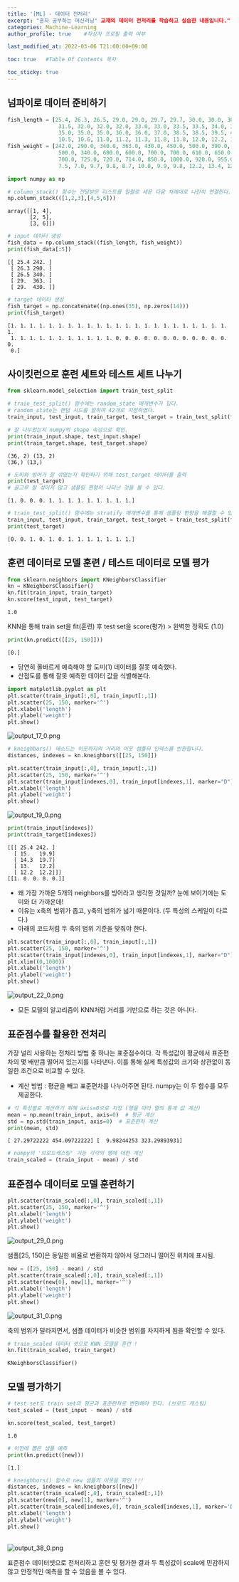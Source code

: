```yaml
---
title: '[ML] - 데이터 전처리' 
excerpt: "혼자 공부하는 머신러닝" 교재의 데이터 전처리를 학습하고 실습한 내용입니다."
categories: Machine-Learning
author_profile: true    #작성자 프로필 출력 여부

last_modified_at: 2022-03-06 T21:00:00+09:00

toc: true   #Table Of Contents 목차 

toc_sticky: true
---
```




## 넘파이로 데이터 준비하기


```python
fish_length = [25.4, 26.3, 26.5, 29.0, 29.0, 29.7, 29.7, 30.0, 30.0, 30.7, 31.0, 31.0, 
                31.5, 32.0, 32.0, 32.0, 33.0, 33.0, 33.5, 33.5, 34.0, 34.0, 34.5, 35.0, 
                35.0, 35.0, 35.0, 36.0, 36.0, 37.0, 38.5, 38.5, 39.5, 41.0, 41.0, 9.8, 
                10.5, 10.6, 11.0, 11.2, 11.3, 11.8, 11.8, 12.0, 12.2, 12.4, 13.0, 14.3, 15.0]
fish_weight = [242.0, 290.0, 340.0, 363.0, 430.0, 450.0, 500.0, 390.0, 450.0, 500.0, 475.0, 500.0, 
                500.0, 340.0, 600.0, 600.0, 700.0, 700.0, 610.0, 650.0, 575.0, 685.0, 620.0, 680.0, 
                700.0, 725.0, 720.0, 714.0, 850.0, 1000.0, 920.0, 955.0, 925.0, 975.0, 950.0, 6.7, 
                7.5, 7.0, 9.7, 9.8, 8.7, 10.0, 9.9, 9.8, 12.2, 13.4, 12.2, 19.7, 19.9]
```


```python
import numpy as np
```


```python
# column_stack() 함수는 전달받은 리스트를 일렬로 세운 다음 차례대로 나란히 연결한다. 
np.column_stack(([1,2,3],[4,5,6]))
```




    array([[1, 4],
           [2, 5],
           [3, 6]])




```python
# input 데이터 생성
fish_data = np.column_stack((fish_length, fish_weight))
print(fish_data[:5])
```

    [[ 25.4 242. ]
     [ 26.3 290. ]
     [ 26.5 340. ]
     [ 29.  363. ]
     [ 29.  430. ]]



```python
# target 데이터 생성
fish_target = np.concatenate((np.ones(35), np.zeros(14)))
print(fish_target)
```

    [1. 1. 1. 1. 1. 1. 1. 1. 1. 1. 1. 1. 1. 1. 1. 1. 1. 1. 1. 1. 1. 1. 1. 1.
     1. 1. 1. 1. 1. 1. 1. 1. 1. 1. 1. 0. 0. 0. 0. 0. 0. 0. 0. 0. 0. 0. 0. 0.
     0.]


## 사이킷런으로 훈련 세트와 테스트 세트 나누기


```python
from sklearn.model_selection import train_test_split
```


```python
# train_test_split() 함수에는 random_state 매개변수가 있다.
# random_state는 랜덤 시드를 말하며 42개로 지정하였다. 
train_input, test_input, train_target, test_target = train_test_split(fish_data, fish_target, random_state=42)
```


```python
# 잘 나누었는지 numpy의 shape 속성으로 확인.
print(train_input.shape, test_input.shape)
print(train_target.shape, test_target.shape)
```

    (36, 2) (13, 2)
    (36,) (13,)



```python
# 도미와 빙어가 잘 섞였는지 확인하기 위해 test_target 데이터를 출력
print(test_target)
# 골고루 잘 섞이지 않고 샘플링 편향이 나타난 것을 볼 수 있다. 
```

    [1. 0. 0. 0. 1. 1. 1. 1. 1. 1. 1. 1. 1.]



```python
# train_test_split() 함수에는 stratify 매개변수를 통해 샘플링 편향을 해결할 수 있다.
train_input, test_input, train_target, test_target = train_test_split(fish_data, fish_target, stratify=fish_target, random_state=42)
print(test_target)
```

    [0. 0. 1. 0. 1. 0. 1. 1. 1. 1. 1. 1. 1.]


## 훈련 데이터로 모델 훈련 / 테스트 데이터로 모델 평가


```python
from sklearn.neighbors import KNeighborsClassifier
kn = KNeighborsClassifier()
kn.fit(train_input, train_target)
kn.score(test_input, test_target)
```




    1.0



KNN을 통해 train set을 fit(훈련) 후 test set을 score(평가) > 완벽한 정확도 (1.0) 


```python
print(kn.predict([[25, 150]]))
```

    [0.]


- 당연히 올바르게 예측해야 할 도미(1) 데이터를 잘못 예측했다.
- 산점도를 통해 잘못 예측한 데이터 값을 식별해본다.


```python
import matplotlib.pyplot as plt
plt.scatter(train_input[:,0], train_input[:,1])
plt.scatter(25, 150, marker='^') 
plt.xlabel('length')
plt.ylabel('weight')
plt.show()
```


![output_17_0.png](https://github.com/kimjaeyoonn/kimjaeyoonn.github.io/blob/master/_images/%ED%98%BC%EA%B3%B5%EB%A8%B8-2.%EB%8D%B0%EC%9D%B4%ED%84%B0%EC%A0%84%EC%B2%98%EB%A6%AC/output_17_0.png?raw=true)
    



```python
# kneighbors() 메소드는 이웃까지의 거리와 이웃 샘플의 인덱스를 반환합니다.
distances, indexes = kn.kneighbors([[25, 150]])
```


```python
plt.scatter(train_input[:,0], train_input[:,1])
plt.scatter(25, 150, marker='^') 
plt.scatter(train_input[indexes,0], train_input[indexes,1], marker="D") # kneighbors 샘플 5개
plt.xlabel('length')
plt.ylabel('weight')
plt.show()
```


![output_19_0.png](https://github.com/kimjaeyoonn/kimjaeyoonn.github.io/blob/master/_images/%ED%98%BC%EA%B3%B5%EB%A8%B8-2.%EB%8D%B0%EC%9D%B4%ED%84%B0%EC%A0%84%EC%B2%98%EB%A6%AC/output_19_0.png?raw=true)
    



```python
print(train_input[indexes])
print(train_target[indexes]) 
```

    [[[ 25.4 242. ]
      [ 15.   19.9]
      [ 14.3  19.7]
      [ 13.   12.2]
      [ 12.2  12.2]]]
    [[1. 0. 0. 0. 0.]]


- 왜 가장 가까운 5개의 neighbors를 빙어라고 생각한 것일까? 눈에 보이기에는 도미와 더 가까운데!
- 이유는 x축의 범위가 좁고, y축의 범위가 넓기 때문이다. (두 특성의 스케일이 다르다.)
- 아래의 코드처럼 두 축의 범위 기준을 맞춰야 한다.


```python
plt.scatter(train_input[:,0], train_input[:,1])
plt.scatter(25, 150, marker='^') 
plt.scatter(train_input[indexes,0], train_input[indexes,1], marker="D") # kneighbors 샘플 5개
plt.xlim((0,1000))
plt.xlabel('length')
plt.ylabel('weight')
plt.show()
```


![output_22_0.png](https://github.com/kimjaeyoonn/kimjaeyoonn.github.io/blob/master/_images/%ED%98%BC%EA%B3%B5%EB%A8%B8-2.%EB%8D%B0%EC%9D%B4%ED%84%B0%EC%A0%84%EC%B2%98%EB%A6%AC/output_22_0.png?raw=true)
    


- 모든 모델의 알고리즘이 KNN처럼 거리를 기반으로 하는 것은 아니다.


## 표준점수를 활용한 전처리

가장 널리 사용하는 전처리 방법 중 하나는 표준점수이다. 각 특성값이 평균에서 표준편차의 몇 배만큼 떨어져 있는지를 나타낸다. 이를 통해 실제 특성값의 크기와 상관없이 동일한 조건으로 비교할 수 있다.
- 계산 방법 : 평균을 빼고 표준편차를 나누어주면 된다. numpy는 이 두 함수를 모두 제공한다. 


```python
# 각 특성별로 계산하기 위해 axis=0으로 지정 (행을 따라 열의 통계 값 계산)
mean = np.mean(train_input, axis=0)  # 평균 계산
std = np.std(train_input, axis=0)  # 표준편차 계산
print(mean, std)
```

    [ 27.29722222 454.09722222] [  9.98244253 323.29893931]



```python
# numpy의 '브로드캐스팅' 기능 각각의 행에 대한 계산
train_scaled = (train_input - mean) / std
```

## 표준점수 데이터로 모델 훈련하기


```python
plt.scatter(train_scaled[:,0], train_scaled[:,1])
plt.scatter(25, 150, marker='^') 
plt.xlabel('length')
plt.ylabel('weight')
plt.show()
```


![output_29_0.png](https://github.com/kimjaeyoonn/kimjaeyoonn.github.io/blob/master/_images/%ED%98%BC%EA%B3%B5%EB%A8%B8-2.%EB%8D%B0%EC%9D%B4%ED%84%B0%EC%A0%84%EC%B2%98%EB%A6%AC/output_29_0.png?raw=true)
    


샘플[25, 150]은 동일한 비율로 변환하지 않아서 덩그러니 떨어진 위치에 표시됨.


```python
new = ([25, 150] - mean) / std
plt.scatter(train_scaled[:,0], train_scaled[:,1])
plt.scatter(new[0], new[1], marker='^')
plt.xlabel('length')
plt.ylabel('weight')
plt.show()
```


![output_31_0.png](https://github.com/kimjaeyoonn/kimjaeyoonn.github.io/blob/master/_images/%ED%98%BC%EA%B3%B5%EB%A8%B8-2.%EB%8D%B0%EC%9D%B4%ED%84%B0%EC%A0%84%EC%B2%98%EB%A6%AC/output_31_0.png?raw=true)
    


축의 범위가 달라지면서, 샘플 데이터가 비슷한 범위를 차지하게 됨을 확인할 수 있다.


```python
# train_scaled 데이터 셋으로 KNN 모델을 훈련 !
kn.fit(train_scaled, train_target)
```




    KNeighborsClassifier()



## 모델 평가하기 


```python
# test set도 train set의 평균과 표준편차로 변환해야 한다. (브로드 캐스팅)
test_scaled = (test_input - mean) / std
```


```python
kn.score(test_scaled, test_target)
```




    1.0




```python
# 이전에 뽑은 샘플 예측
print(kn.predict([new]))
```

    [1.]



```python
# kneighbors() 함수로 new 샘플의 이웃을 확인 !!!
distances, indexes = kn.kneighbors([new])
plt.scatter(train_scaled[:,0], train_scaled[:,1])
plt.scatter(new[0], new[1], marker='^')
plt.scatter(train_scaled[indexes,0], train_scaled[indexes,1], marker='D')
plt.xlabel('length')
plt.ylabel('weight')
plt.show()
```


​    
![output_38_0.png](https://github.com/kimjaeyoonn/kimjaeyoonn.github.io/blob/master/_images/%ED%98%BC%EA%B3%B5%EB%A8%B8-2.%EB%8D%B0%EC%9D%B4%ED%84%B0%EC%A0%84%EC%B2%98%EB%A6%AC/output_38_0.png?raw=true)
​    


표준점수 데이터셋으로 전처리하고 훈련 및 평가한 결과 두 특성값이 scale에 민감하지 않고 안정적인 예측을 할 수 있음을 볼 수 있다.
